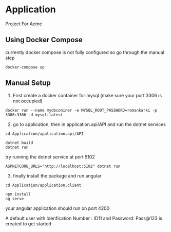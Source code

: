 # Application

Project For Acme

## Using Docker Compose

currently docker compose is not fully configured so go through the manual step

```
docker-compose up
```

## Manual Setup

1. First create a docker container for mysql (make sure your port 3306 is not occupied)

```
docker run --name mydbconiner -e MYSQL_ROOT_PASSWORD=romankarki -p 3306:3306 -d mysql:latest
```

2. go to application, then in application.api/API and run the dotnet services

```
cd Application/application.api/API
```

```
dotnet build
dotnet run
```

try running the dotnet service at port 5102

```
ASPNETCORE_URLS="http://localhost:5102" dotnet run
```

3. finally install the package and run angular

```
cd Application/application.client
```

```
npm install
ng serve
```

your angular application should run on port 4200

A default user with Idenfication Number : ID11 and Password: Pass@123 is created to get started
